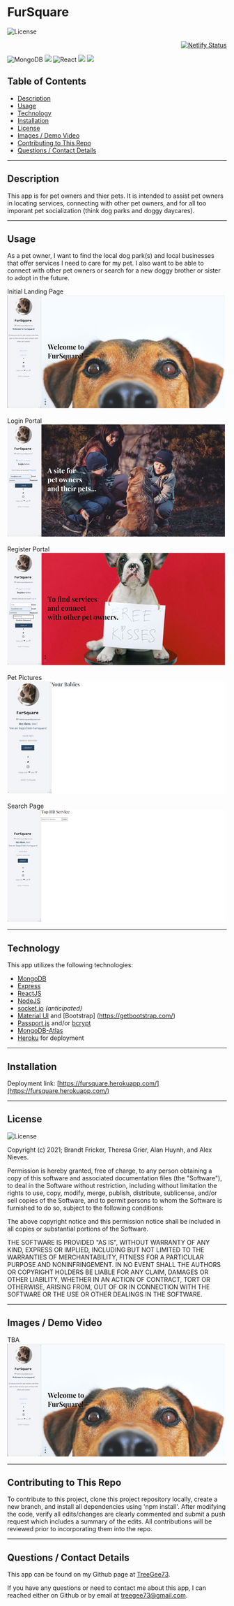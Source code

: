 # FurSquare

![License](https://img.shields.io/badge/License-MIT-blue)<div style="text-align: right">[![Netlify Status](https://api.netlify.com/api/v1/badges/90e34e58-29b4-464e-a812-dfdb74808543/deploy-status)](https://app.netlify.com/sites/hopeful-tesla-b55b30/deploys)</div>

<img alt="MongoDB" src ="https://img.shields.io/badge/MongoDB-%234ea94b.svg?&style=for-the-badge&logo=mongodb&logoColor=white"/> <img src="https://img.shields.io/badge/express.js%20-%23404d59.svg?&style=for-the-badge"/> <img alt="React" src="https://img.shields.io/badge/react%20-%2320232a.svg?&style=for-the-badge&logo=react&logoColor=%2361DAFB"/> <img src="https://img.shields.io/badge/node.js%20-%2343853D.svg?&style=for-the-badge&logo=node.js&logoColor=white"/> <img src="https://img.shields.io/badge/heroku%20-%23430098.svg?&style=for-the-badge&logo=heroku&logoColor=white"/>

## Table of Contents
  * [Description](#description)
  * [Usage](#usage)
  * [Technology](#technology)
  * [Installation](#installation)
  * [License](#license)
  * [Images / Demo Video](#images-/-demo-video)
  * [Contributing to This Repo](#contributing-to-this-repo)
  * [Questions / Contact Details](#questions-/-contact-details)

---

  ## Description
This app is for pet owners and thier pets. It is intended to assist pet owners in locating services, connecting with other pet owners, and for all too imporant pet socialization (think dog parks and doggy daycares).

---

  ## Usage
As a pet owner, I want to find the local dog park(s) and local businesses that offer services I need to care for my pet. I also want to be able to connect with other pet owners or search for a new doggy brother or sister to adopt in the future.

Initial Landing Page
<br />
<img src="client\public\images\wireframe1.jpg" />
<br />
<br />
Login Portal
<br />
<img src="client\public\images\wireframe2.jpg" />
<br />
<br />
Register Portal
<br />
<img src="client\public\images\wireframe3.jpg" />
<br />
<br />
Pet Pictures
<br />
<img src="client\public\images\wireframe4.jpg" />
<br />
<br />
Search Page
<br />
<img src="client\public\images\wireframe5.jpg" />

---

  ## Technology
This app utilizes the following technologies:
 - [MongoDB](https://www.mongodb.com/)
 - [Express](https://www.npmjs.com/package/express)
 - [ReactJS](https://reactjs.org/)
 - [NodeJS](https://nodejs.org/)
 - [socket.io](https://socket.io/) <em>(anticipated)</em>
 - [Material UI](https://material-ui.com/) and [Bootstrap] (https://getbootstrap.com/)
 - [Passport.js](http://www.passportjs.org/) and/or [bcrypt](https://www.npmjs.com/package/bcrypt)
 - [MongoDB-Atlas](https://www.mongodb.com/cloud/atlas)
 - [Heroku](https://www.heroku.com/) for deployment


---

  ## Installation
Deployment link: [https://fursquare.herokuapp.com/](https://fursquare.herokuapp.com/)

---

  ## License
![License](https://img.shields.io/badge/License-MIT-blue)

Copyright (c) 2021; Brandt Fricker, Theresa Grier, Alan Huynh, and Alex Nieves.

Permission is hereby granted, free of charge, to any person obtaining a copy of this software and associated documentation files (the "Software"), to deal in the Software without restriction, including without limitation the rights to use, copy, modify, merge, publish, distribute, sublicense, and/or sell copies of the Software, and to permit persons to whom the Software is furnished to do so, subject to the following conditions:

The above copyright notice and this permission notice shall be included in all copies or substantial portions of the Software.

THE SOFTWARE IS PROVIDED "AS IS", WITHOUT WARRANTY OF ANY KIND, EXPRESS OR IMPLIED, INCLUDING BUT NOT LIMITED TO THE WARRANTIES OF MERCHANTABILITY, FITNESS FOR A PARTICULAR PURPOSE AND NONINFRINGEMENT. IN NO EVENT SHALL THE AUTHORS OR COPYRIGHT HOLDERS BE LIABLE FOR ANY CLAIM, DAMAGES OR OTHER LIABILITY, WHETHER IN AN ACTION OF CONTRACT, TORT OR OTHERWISE, ARISING FROM, OUT OF OR IN CONNECTION WITH THE SOFTWARE OR THE USE OR OTHER DEALINGS IN THE SOFTWARE.

---

  ## Images / Demo Video
  <!-- A video demonstration of this application can be found [here](https://youtu.be/8QQGD-kPY20).
  Click the image to launch the video. -->

  <!-- [![Screeshot](screenshot.jpg)](https://www.youtube.com/watch?v=8QQGD-kPY20 "Demo") -->

  TBA <br />
<img src="client\public\images\screenshot.jpg" />

---

  ## Contributing to This Repo
  To contribute to this project, clone this project repository locally, create a new branch, and install all dependencies using 'npm install'. After modifying the code, verify all edits/changes are clearly commented and submit a push request which includes a summary of the edits. All contributions will be reviewed prior to incorporating them into the repo.

---

  ## Questions / Contact Details
  This app can be found on my Github page at [TreeGee73](https://github.com/TreeGee73).

  If you have any questions or need to contact me about this app, I can reached either on Github or by email at [treegee73@gmail.com](treegee73@gmail.com).
